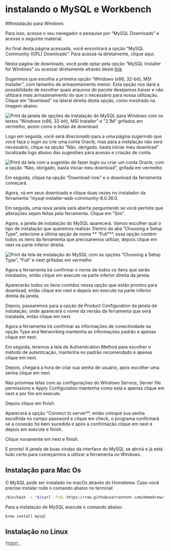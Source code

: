 # instalando o MySQL e Workbench




##Instalação para Windows

Para isso, acesse o seu navegador e pesquise por “MySQL Downloads” e acesse o seguinte material.

Ao final desta página acessada, você encontrará a opção “MySQL Community (GPL) Downloads”. Para acessá-la diretamente, clique aqui.

Nesta página de downloads, você pode optar pela opção “MySQL Installer for Windows” ou acessar diretamente através deste [link](https://dev.mysql.com/downloads/).

Sugerimos que escolha a primeira opção “Windows (x86, 32-bit), MSI Installer”, com tamanho de armazenamento menor. Esta opção nos dará a possibilidade de escolher quais arquivos do pacote desejamos baixar e não utilizará mais armazenamento do que o necessário para nossa utilização. Clique em “download” na lateral direita desta opção, como mostrado na imagem abaixo:

![Print da janela de opções de instalação do MySQL para Windows com os textos “Windows (x86, 32-bit), MSI Installer” e “2.1M” grifados em vermelho, assim como o botão de download](http://cdn3.gnarususercontent.com.br/3679-conhecendo-mysql/Imagens%20das%20atividades/img%201%20preparando%20o%20ambiente%20aula%201.png)



Logo em seguida, você será direcionado para a uma página sugerindo que você faça o login ou crie uma conta Oracle, mas para a instalação não será necessário, clique na opção ”Não, obrigado, basta iniciar meu download” localizada logo abaixo das sugestões para acesso e criação de conta.

![Print da tela com a sugestão de fazer login ou criar um conta Oracle, com a opção “Não, obrigado, basta iniciar meu download”,  grifada em vermelho](http://cdn3.gnarususercontent.com.br/3679-conhecendo-mysql/Imagens%20das%20atividades/img%202%20preparando%20o%20ambiente%20aula%201.png)



Em seguida, clique na opção “Download now” e o download da ferramenta começará.

Agora, vá em seus downloads e clique duas vezes no instalador da ferramenta “mysql-installer-web-community-8.0.36.0.

Em seguida, uma nova janela será aberta perguntando se você permite que alterações sejam feitas pela ferramenta. Clique em “Sim”.

Agora, a janela de instalação do MySQL aparecerá. Vamos escolher qual o tipo de instalação que queremos realizar. Dentro da aba ”Choosing a Setup Type”, selecione a última opção de nome ** “Full”**, essa opção contém todos os itens da ferramenta que precisaremos utilizar, depois clique em next na parte inferior direita.

![Print da tela de instalação do MySQL com as opções ”Choosing a Setup Type”, “Full” e next grifadas em vermelho](http://cdn3.gnarususercontent.com.br/3679-conhecendo-mysql/Imagens%20das%20atividades/img%203%20preparando%20o%20ambiente%20aula%201.png)



Agora a ferramenta irá confirmar o nome de todos os itens que serão instalados, então clique em execute na parte inferior direita da janela.

Aparecerão todos os itens contidos nessa opção que estão prontos para download, então clique em next e depois em execute na parte inferior direita da janela.

Depois, passaremos para a opção de Product Configuration da janela de instalação, onde aparecerá o nome da versão da ferramenta que será instalada, então clique em next.

Agora a ferramenta irá confirmar as informações de conectividade na opção Type and Networking mantenha as informações padrão e apenas clique em next.

Em seguida, teremos a tela de Authentication Method para escolher o método de autenticação, mantenha no padrão recomendado e apenas clique em next.

Depois, chegara a hora de criar sua senha de usuário, após escolher uma senha clique em next.

Nas próximas telas com as configurações do Windows Service, Server file permissions e Apply Configuration mantenha como está e apenas clique em next e por fim em execute.

Depois clique em finish.

Aparecerá a opção “Connect to server**, então coloque sua senha escolhida no campo password e clique em check, o programa confirmará se a conexão foi bem sucedida e após a confirmação clique em next e depois em execute e finish.

Clique novamente em next e finish.

E pronto! A janela de boas vindas da interface do MySQL se abrirá e já está tudo certo para começarmos a utilizar a ferramenta no Windows.

## Instalação para Mac Os
O MySQL pode ser instalado no macOs através do Homebrew. Caso você precise instalar rode o comando abaixo no terminal:

```bash
/bin/bash -c "$(curl -fsSL https://raw.githubusercontent.com/Homebrew/install/HEAD/install.sh)"
```
Para a instalação do MySQL execute o comando abaixo:

    brew install mysql
    
## Instalação no Linux

TODO...